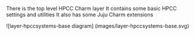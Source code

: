 There is the top level HPCC Charm layer
It contains some basic HPCC settings and utilities
It also has some Juju Charm extensions

![layer-hpccsystems-base diagram] (images/layer-hpccsystems-base.svg)
